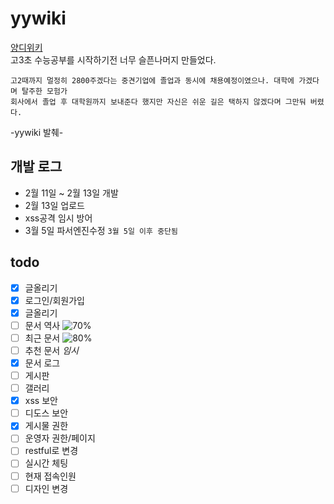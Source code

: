# yywiki
[양디위키](yywiki.lunab.xyz)  
고3초 수능공부를 시작하기전 너무 슬픈나머지 만들었다.

```
고2때까지 멀정히 2800주겠다는 중견기업에 졸업과 동시에 채용예정이였으나. 대학에 가겠다며 탈주한 모험가
회사에서 졸업 후 대학원까지 보내준다 했지만 자신은 쉬운 길은 택하지 않겠다며 그만둬 버렸다.
```
-yywiki 발췌-


## 개발 로그
- 2월 11일 ~ 2월 13일 개발
- 2월 13일 업로드
- xss공격 임시 방어
- 3월 5일 파서엔진수정
``` 3월 5일 이후 중단됨 ```

## todo
- [x] 글올리기
- [x] 로그인/회원가입
- [x] 글올리기
- [ ] 문서 역사 ![70%](http://progressed.io/bar/70)
- [ ] 최근 문서 ![80%](http://progressed.io/bar/80)
- [ ] 추천 문서 *임시*
- [x] 문서 로그
- [ ] 게시판
- [ ] 갤러리
- [x] xss 보안
- [ ] 디도스 보안
- [x] 게시물 권한
- [ ] 운영자 권한/페이지
- [ ] restful로 변경
- [ ] 실시간 체팅
- [ ] 현재 접속인원
- [ ] 디자인 변경
